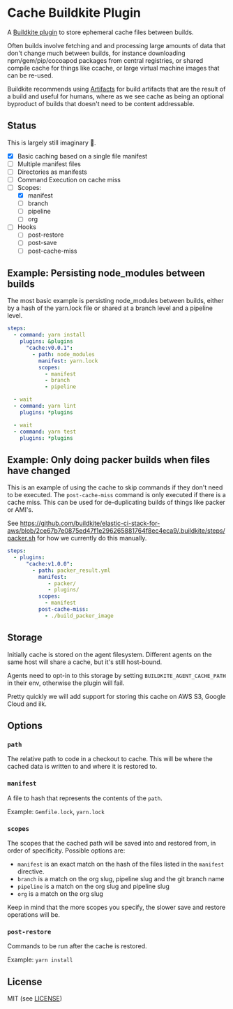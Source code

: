 # Cache Buildkite Plugin

A [Buildkite plugin](https://buildkite.com/docs/agent/v3/plugins) to store ephemeral cache files between builds.

Often builds involve fetching and and processing large amounts of data that don't change much between builds, for instance downloading npm/gem/pip/cocoapod packages from central registries, or shared compile cache for things like ccache, or large virtual machine images that can be re-used.

Buildkite recommends using [Artifacts](https://buildkite.com/docs/builds/artifacts) for build artifacts that are the result of a build and useful for humans, where as we see cache as being an optional byproduct of builds that doesn't need to be content addressable.

## Status

This is largely still imaginary 🦑.

* [x] Basic caching based on a single file manifest
* [ ] Multiple manifest files
* [ ] Directories as manifests
* [ ] Command Execution on cache miss
* [ ] Scopes:
  * [x] manifest
  * [ ] branch
  * [ ] pipeline
  * [ ] org
* [ ] Hooks
  * [ ] post-restore
  * [ ] post-save
  * [ ] post-cache-miss

## Example: Persisting node_modules between builds

The most basic example is persisting node_modules between builds, either by a hash of the yarn.lock file or  shared at a branch level and a pipeline level.

```yaml
steps:
  - command: yarn install
    plugins: &plugins
      "cache:v0.0.1":
        - path: node_modules
          manifest: yarn.lock
          scopes:
            - manifest
            - branch
            - pipeline

  - wait
  - command: yarn lint
    plugins: *plugins

  - wait
  - command: yarn test
    plugins: *plugins
```

## Example: Only doing packer builds when files have changed

This is an example of using the cache to skip commands if they don't need to be executed. The `post-cache-miss` command is only executed if there is a cache miss. This can be used for de-duplicating builds of things like packer or AMI's.

See https://github.com/buildkite/elastic-ci-stack-for-aws/blob/2ce67b7e0875ed47f1e296265881764f8ec4eca9/.buildkite/steps/packer.sh for how we currently do this manually.

```yaml
steps:
  - plugins:
      "cache:v1.0.0":
        - path: packer_result.yml
          manifest:
             - packer/
             - plugins/
          scopes:
            - manifest
          post-cache-miss:
            - ./build_packer_image
```

## Storage

Initially cache is stored on the agent filesystem. Different agents on the same host will share a cache, but it's still host-bound.

Agents need to opt-in to this storage by setting `BUILDKITE_AGENT_CACHE_PATH` in their env, otherwise the plugin will fail.

Pretty quickly we will add support for storing this cache on AWS S3, Google Cloud and ilk.

## Options

### `path`

The relative path to code in a checkout to cache. This will be where the cached data is written to and where it is restored to.

### `manifest`

A file to hash that represents the contents of the `path`.

Example: `Gemfile.lock`, `yarn.lock`

### `scopes`

The scopes that the cached path will be saved into and restored from, in order of specificity. Possible options are:

  * `manifest` is an exact match on the hash of the files listed in the `manifest` directive.
  * `branch` is a match on the org slug, pipeline slug and the git branch name
  * `pipeline` is a match on the org slug and pipeline slug
  * `org` is a match on the org slug

Keep in mind that the more scopes you specify, the slower save and restore operations will be.

### `post-restore`

Commands to be run after the cache is restored.

Example: `yarn install`

## License

MIT (see [LICENSE](LICENSE))
